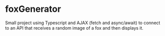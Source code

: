 # foxGenerator
Small project using Typescript and AJAX (fetch and async/await) to connect to an API that receives a random image of a fox and then displays it.

